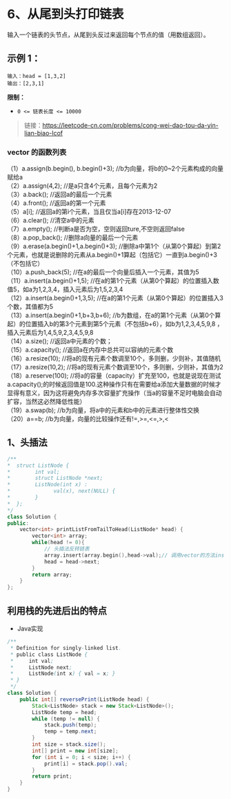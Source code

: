 # 6、从尾到头打印链表

输入一个链表的头节点，从尾到头反过来返回每个节点的值（用数组返回）。

## 示例 1：
```
输入：head = [1,3,2]
输出：[2,3,1]
```

**限制：**
- `0 <= 链表长度 <= 10000`


> 链接：https://leetcode-cn.com/problems/cong-wei-dao-tou-da-yin-lian-biao-lcof

### vector 的函数列表
（1）a.assign(b.begin(), b.begin()+3); //b为向量，将b的0~2个元素构成的向量赋给a  
（2）a.assign(4,2); //是a只含4个元素，且每个元素为2  
（3）a.back(); //返回a的最后一个元素  
（4）a.front(); //返回a的第一个元素  
（5）a[i]; //返回a的第i个元素，当且仅当a[i]存在2013-12-07  
（6）a.clear(); //清空a中的元素  
（7）a.empty(); //判断a是否为空，空则返回ture,不空则返回false  
（8）a.pop_back(); //删除a向量的最后一个元素  
（9）a.erase(a.begin()+1,a.begin()+3); //删除a中第1个（从第0个算起）到第2个元素，也就是说删除的元素从a.begin()+1算起（包括它）一直到a.begin()+3（不包括它）  
（10）a.push_back(5); //在a的最后一个向量后插入一个元素，其值为5  
（11）a.insert(a.begin()+1,5); //在a的第1个元素（从第0个算起）的位置插入数值5，如a为1,2,3,4，插入元素后为1,5,2,3,4  
（12）a.insert(a.begin()+1,3,5); //在a的第1个元素（从第0个算起）的位置插入3个数，其值都为5  
（13）a.insert(a.begin()+1,b+3,b+6); //b为数组，在a的第1个元素（从第0个算起）的位置插入b的第3个元素到第5个元素（不包括b+6），如b为1,2,3,4,5,9,8         ，插入元素后为1,4,5,9,2,3,4,5,9,8  
（14）a.size(); //返回a中元素的个数；  
（15）a.capacity(); //返回a在内存中总共可以容纳的元素个数  
（16）a.resize(10); //将a的现有元素个数调至10个，多则删，少则补，其值随机  
（17）a.resize(10,2); //将a的现有元素个数调至10个，多则删，少则补，其值为2  
（18）a.reserve(100); //将a的容量（capacity）扩充至100，也就是说现在测试a.capacity();的时候返回值是100.这种操作只有在需要给a添加大量数据的时候才         显得有意义，因为这将避免内存多次容量扩充操作（当a的容量不足时电脑会自动扩容，当然这必然降低性能）   
（19）a.swap(b); //b为向量，将a中的元素和b中的元素进行整体性交换  
（20）a==b; //b为向量，向量的比较操作还有!=,>=,<=,>,<  
## 1、头插法
```c++ 
/**
*  struct ListNode {
*        int val;
*        struct ListNode *next;
*        ListNode(int x) :
*              val(x), next(NULL) {
*        }
*  };
*/
class Solution {
public:
    vector<int> printListFromTailToHead(ListNode* head) {
        vector<int> array;
        while(head != 0){
            // 头插法反转链表
            array.insert(array.begin(),head->val);// 调用vector的方法insert，将目标节点插入到vector头节点之前
            head = head->next;
        }
        return array;
    }
};
```
## 利用栈的先进后出的特点
- Java实现
```java
/**
 * Definition for singly-linked list.
 * public class ListNode {
 *     int val;
 *     ListNode next;
 *     ListNode(int x) { val = x; }
 * }
 */
class Solution {
    public int[] reversePrint(ListNode head) {
        Stack<ListNode> stack = new Stack<ListNode>();
        ListNode temp = head;
        while (temp != null) {
            stack.push(temp);
            temp = temp.next;
        }
        int size = stack.size();
        int[] print = new int[size];
        for (int i = 0; i < size; i++) {
            print[i] = stack.pop().val;
        }
        return print;
    }
}

```

